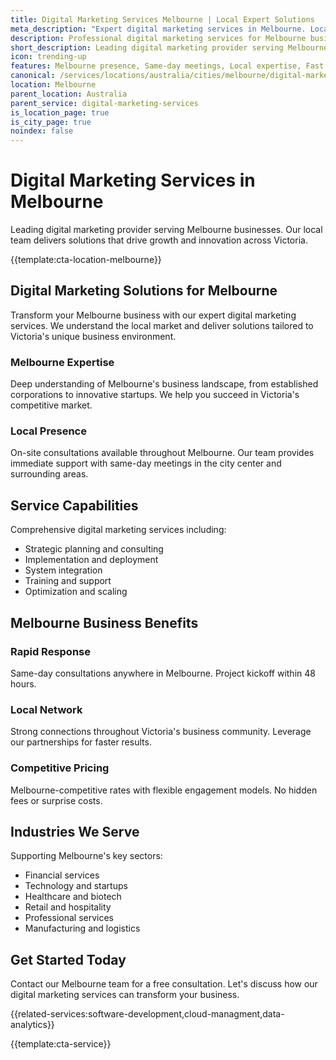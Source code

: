 ```yaml
---
title: Digital Marketing Services Melbourne | Local Expert Solutions
meta_description: "Expert digital marketing services in Melbourne. Local team, same-day consultations, proven results. Transform your business today."
description: Professional digital marketing services for Melbourne businesses
short_description: Leading digital marketing provider serving Melbourne and Victoria.
icon: trending-up
features: Melbourne presence, Same-day meetings, Local expertise, Fast deployment, Competitive rates, Proven track record
canonical: /services/locations/australia/cities/melbourne/digital-marketing-services-melbourne.html
location: Melbourne
parent_location: Australia
parent_service: digital-marketing-services
is_location_page: true
is_city_page: true
noindex: false
---
```


# Digital Marketing Services in Melbourne

Leading digital marketing provider serving Melbourne businesses. Our local team delivers solutions that drive growth and innovation across Victoria.

{{template:cta-location-melbourne}}

## Digital Marketing Solutions for Melbourne

Transform your Melbourne business with our expert digital marketing services. We understand the local market and deliver solutions tailored to Victoria's unique business environment.

### Melbourne Expertise

Deep understanding of Melbourne's business landscape, from established corporations to innovative startups. We help you succeed in Victoria's competitive market.

### Local Presence

On-site consultations available throughout Melbourne. Our team provides immediate support with same-day meetings in the city center and surrounding areas.

## Service Capabilities

Comprehensive digital marketing services including:
- Strategic planning and consulting
- Implementation and deployment
- System integration
- Training and support
- Optimization and scaling

## Melbourne Business Benefits

### Rapid Response
Same-day consultations anywhere in Melbourne. Project kickoff within 48 hours.

### Local Network
Strong connections throughout Victoria's business community. Leverage our partnerships for faster results.

### Competitive Pricing
Melbourne-competitive rates with flexible engagement models. No hidden fees or surprise costs.

## Industries We Serve

Supporting Melbourne's key sectors:
- Financial services
- Technology and startups
- Healthcare and biotech
- Retail and hospitality
- Professional services
- Manufacturing and logistics

## Get Started Today

Contact our Melbourne team for a free consultation. Let's discuss how our digital marketing services can transform your business.

{{related-services:software-development,cloud-managment,data-analytics}}

{{template:cta-service}}
